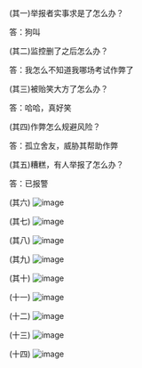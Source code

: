 (其一)举报者实事求是了怎么办？

答：狗叫

(其二)监控删了之后怎么办？

答：我怎么不知道我哪场考试作弊了

(其三)被贻笑大方了怎么办？

答：哈哈，真好笑

(其四)作弊怎么规避风险？

答：孤立舍友，威胁其帮助作弊

(其五)糟糕，有人举报了怎么办？

答：已报警

(其六)
![image](https://github.com/HFUT-CHEATER/HFUTCheaterCollection/assets/161664982/7a8c8767-23a7-4076-8742-37c3896250bf)

(其七)
![image](https://github.com/HFUT-CHEATER/HFUTCheaterCollection/assets/161664982/55a7e14e-f0d4-47b1-b36e-441c3cc285bb)

(其八)
![image](https://github.com/HFUT-CHEATER/HFUTCheaterCollection/assets/161664982/f3e68bb9-a55d-44d9-b48f-96dc4bdd4d3e)

(其九)
![image](https://github.com/HFUT-CHEATER/HFUTCheaterCollection/assets/161664982/0f3e7b06-bf2f-4976-8868-56b37dd36f47)

(其十)
![image](https://github.com/HFUT-CHEATER/HFUTCheaterCollection/assets/161664982/eb18b1d3-f25e-4089-9ca7-58563b5d0523)

(十一)
![image](https://github.com/HFUT-CHEATER/HFUTCheaterCollection/assets/161664982/0e25347a-9aee-4d5c-aebe-32927ed11f4d)

(十二)
![image](https://github.com/HFUT-CHEATER/HFUTCheaterCollection/assets/161664982/3c80eb07-c8ba-4b19-95d7-e20a7e6c759a)

(十三)
![image](https://github.com/HFUT-CHEATER/HFUTCheaterCollection/assets/161664982/e6ec3111-6805-4e00-8db7-33614a41e37c)

(十四)
![image](https://github.com/HFUT-CHEATER/HFUTCheaterCollection/assets/161664982/5f15406c-39df-42d5-aa94-f818209383de)

